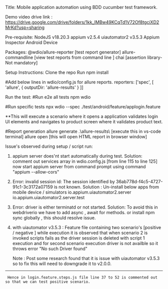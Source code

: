Title: Mobile application automation using BDD cucumber test framework.

Demo video drive link : https://drive.google.com/drive/folders/1kk_IMBw49KCqTd1V72Of8tgciXD2MrKd?usp=sharing

Pre-requisite:
  NodeJS v18.20.3 
  appium v2.5.4
  uiautomator2 v3.5.3
  Appium Inspector
  Android Device 

Packages:
  @wdio/allure-reporter   [test report generator]
  allure-commandline  [view test reports from command line ]
  chai [assertion library-Not mandatory]

Setup Instructions:
  Clone the repo
  Run npm install

  #Add below lines in wdio/config.js for allure reports.
  reporters: ['spec', [
           'allure', {
                outputDir: 'allure-results'
            }
    ]]

Run the test:
  #Run e2e all tests
  npm wdio

  #Run specific tests
  npx wdio --spec ./test/android/feature/applogin.feature

  **This will execute a scenario where it opens a application validates login UI elements and navigates to product screen where it validates 
  product text.

  #Report generation
  allure generate .\allure-results\   [execute this in vs-code terminal]
  allure open  [this will open HTML report in browser window]  


Issue's observed during setup / script run:
  1. appium server does'nt start automatically during test.
     Solution: comment out services array in wdio.config.js [from line 115 to line 125]
     now start appium server from command prompt using command "appium --allow-cors"

  2. Error: invalid session id: The session identified by 36ab778d-f4c5-4727-91c1-3c3172a07159 is not known.
     Solution : Un-install below apps from mobile device / simulators
     io.appium.uiautomator2.server
     io.appium.uiautomator2.server.test

  3. Error: driver is either terminatd or not started.
     Solution: To avoid this in webdriverio we have to add async , await for methods.
     or install npm sync globally , this should resolve issue.

  4. with uiautomator v3.5.3 : Feature file containing two scenario's [positive / negative ] while execution it is observed that
     when scenario 2 is invoked scripts fails as the driver session is deleted with script 1 execution and for second scenario
     execution driver is not availble so it throws error "No such Driver found"

     Note : Post some research found that it is issue with uiautomator v3.5.3 so to fix this will need to downgrade it to v2.0.0.
**********************************************************************************************************************************************************
     Hence in login.feature.steps.js file line 37 to 52 is commented out so that we can test positive scenario.


     
  
